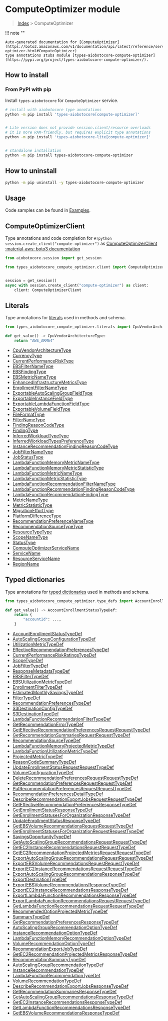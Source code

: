 # ComputeOptimizer module

> [Index](../README.md) > ComputeOptimizer


!!! note ""

    Auto-generated documentation for [ComputeOptimizer](https://boto3.amazonaws.com/v1/documentation/api/latest/reference/services/compute-optimizer.html#ComputeOptimizer)
    type annotations stubs module [types-aiobotocore-compute-optimizer](https://pypi.org/project/types-aiobotocore-compute-optimizer/).

## How to install



### From PyPI with pip

Install `types-aiobotocore` for `ComputeOptimizer` service.

```bash
# install with aiobotocore type annotations
python -m pip install 'types-aiobotocore[compute-optimizer]'


# Lite version does not provide session.client/resource overloads
# it is more RAM-friendly, but requires explicit type annotations
python -m pip install 'types-aiobotocore-lite[compute-optimizer]'


# standalone installation
python -m pip install types-aiobotocore-compute-optimizer
```



## How to uninstall

```bash
python -m pip uninstall -y types-aiobotocore-compute-optimizer
```

## Usage

Code samples can be found in [Examples](./usage.md).

## ComputeOptimizerClient

Type annotations and code completion for  `#!python session.create_client("compute-optimizer")` as [ComputeOptimizerClient](./client.md)
[:material-aws: boto3 documentation](https://boto3.amazonaws.com/v1/documentation/api/latest/reference/services/compute-optimizer.html#ComputeOptimizer.Client)

```python title="Usage example"
from aiobotocore.session import get_session

from types_aiobotocore_compute_optimizer.client import ComputeOptimizerClient


session = get_session()
async with session.create_client("compute-optimizer") as client:
    client: ComputeOptimizerClient
```








## Literals

Type annotations for [literals](./literals.md) used in methods and schema.

```python title="Usage example"
from types_aiobotocore_compute_optimizer.literals import CpuVendorArchitectureType

def get_value() -> CpuVendorArchitectureType:
    return "AWS_ARM64"
```

- [CpuVendorArchitectureType](./literals.md#cpuvendorarchitecturetype)
- [CurrencyType](./literals.md#currencytype)
- [CurrentPerformanceRiskType](./literals.md#currentperformancerisktype)
- [EBSFilterNameType](./literals.md#ebsfilternametype)
- [EBSFindingType](./literals.md#ebsfindingtype)
- [EBSMetricNameType](./literals.md#ebsmetricnametype)
- [EnhancedInfrastructureMetricsType](./literals.md#enhancedinfrastructuremetricstype)
- [EnrollmentFilterNameType](./literals.md#enrollmentfilternametype)
- [ExportableAutoScalingGroupFieldType](./literals.md#exportableautoscalinggroupfieldtype)
- [ExportableInstanceFieldType](./literals.md#exportableinstancefieldtype)
- [ExportableLambdaFunctionFieldType](./literals.md#exportablelambdafunctionfieldtype)
- [ExportableVolumeFieldType](./literals.md#exportablevolumefieldtype)
- [FileFormatType](./literals.md#fileformattype)
- [FilterNameType](./literals.md#filternametype)
- [FindingReasonCodeType](./literals.md#findingreasoncodetype)
- [FindingType](./literals.md#findingtype)
- [InferredWorkloadTypeType](./literals.md#inferredworkloadtypetype)
- [InferredWorkloadTypesPreferenceType](./literals.md#inferredworkloadtypespreferencetype)
- [InstanceRecommendationFindingReasonCodeType](./literals.md#instancerecommendationfindingreasoncodetype)
- [JobFilterNameType](./literals.md#jobfilternametype)
- [JobStatusType](./literals.md#jobstatustype)
- [LambdaFunctionMemoryMetricNameType](./literals.md#lambdafunctionmemorymetricnametype)
- [LambdaFunctionMemoryMetricStatisticType](./literals.md#lambdafunctionmemorymetricstatistictype)
- [LambdaFunctionMetricNameType](./literals.md#lambdafunctionmetricnametype)
- [LambdaFunctionMetricStatisticType](./literals.md#lambdafunctionmetricstatistictype)
- [LambdaFunctionRecommendationFilterNameType](./literals.md#lambdafunctionrecommendationfilternametype)
- [LambdaFunctionRecommendationFindingReasonCodeType](./literals.md#lambdafunctionrecommendationfindingreasoncodetype)
- [LambdaFunctionRecommendationFindingType](./literals.md#lambdafunctionrecommendationfindingtype)
- [MetricNameType](./literals.md#metricnametype)
- [MetricStatisticType](./literals.md#metricstatistictype)
- [MigrationEffortType](./literals.md#migrationefforttype)
- [PlatformDifferenceType](./literals.md#platformdifferencetype)
- [RecommendationPreferenceNameType](./literals.md#recommendationpreferencenametype)
- [RecommendationSourceTypeType](./literals.md#recommendationsourcetypetype)
- [ResourceTypeType](./literals.md#resourcetypetype)
- [ScopeNameType](./literals.md#scopenametype)
- [StatusType](./literals.md#statustype)
- [ComputeOptimizerServiceName](./literals.md#computeoptimizerservicename)
- [ServiceName](./literals.md#servicename)
- [ResourceServiceName](./literals.md#resourceservicename)
- [RegionName](./literals.md#regionname)




## Typed dictionaries

Type annotations for [typed dictionaries](./type_defs.md) used in methods and schema.

```python title="Usage example"
from types_aiobotocore_compute_optimizer.type_defs import AccountEnrollmentStatusTypeDef

def get_value() -> AccountEnrollmentStatusTypeDef:
    return {
        "accountId": ...,
    }
```

- [AccountEnrollmentStatusTypeDef](./type_defs.md#accountenrollmentstatustypedef)
- [AutoScalingGroupConfigurationTypeDef](./type_defs.md#autoscalinggroupconfigurationtypedef)
- [UtilizationMetricTypeDef](./type_defs.md#utilizationmetrictypedef)
- [EffectiveRecommendationPreferencesTypeDef](./type_defs.md#effectiverecommendationpreferencestypedef)
- [CurrentPerformanceRiskRatingsTypeDef](./type_defs.md#currentperformanceriskratingstypedef)
- [ScopeTypeDef](./type_defs.md#scopetypedef)
- [JobFilterTypeDef](./type_defs.md#jobfiltertypedef)
- [ResponseMetadataTypeDef](./type_defs.md#responsemetadatatypedef)
- [EBSFilterTypeDef](./type_defs.md#ebsfiltertypedef)
- [EBSUtilizationMetricTypeDef](./type_defs.md#ebsutilizationmetrictypedef)
- [EnrollmentFilterTypeDef](./type_defs.md#enrollmentfiltertypedef)
- [EstimatedMonthlySavingsTypeDef](./type_defs.md#estimatedmonthlysavingstypedef)
- [FilterTypeDef](./type_defs.md#filtertypedef)
- [RecommendationPreferencesTypeDef](./type_defs.md#recommendationpreferencestypedef)
- [S3DestinationConfigTypeDef](./type_defs.md#s3destinationconfigtypedef)
- [S3DestinationTypeDef](./type_defs.md#s3destinationtypedef)
- [LambdaFunctionRecommendationFilterTypeDef](./type_defs.md#lambdafunctionrecommendationfiltertypedef)
- [GetRecommendationErrorTypeDef](./type_defs.md#getrecommendationerrortypedef)
- [GetEffectiveRecommendationPreferencesRequestRequestTypeDef](./type_defs.md#geteffectiverecommendationpreferencesrequestrequesttypedef)
- [GetRecommendationSummariesRequestRequestTypeDef](./type_defs.md#getrecommendationsummariesrequestrequesttypedef)
- [RecommendationSourceTypeDef](./type_defs.md#recommendationsourcetypedef)
- [LambdaFunctionMemoryProjectedMetricTypeDef](./type_defs.md#lambdafunctionmemoryprojectedmetrictypedef)
- [LambdaFunctionUtilizationMetricTypeDef](./type_defs.md#lambdafunctionutilizationmetrictypedef)
- [ProjectedMetricTypeDef](./type_defs.md#projectedmetrictypedef)
- [ReasonCodeSummaryTypeDef](./type_defs.md#reasoncodesummarytypedef)
- [UpdateEnrollmentStatusRequestRequestTypeDef](./type_defs.md#updateenrollmentstatusrequestrequesttypedef)
- [VolumeConfigurationTypeDef](./type_defs.md#volumeconfigurationtypedef)
- [DeleteRecommendationPreferencesRequestRequestTypeDef](./type_defs.md#deleterecommendationpreferencesrequestrequesttypedef)
- [GetRecommendationPreferencesRequestRequestTypeDef](./type_defs.md#getrecommendationpreferencesrequestrequesttypedef)
- [PutRecommendationPreferencesRequestRequestTypeDef](./type_defs.md#putrecommendationpreferencesrequestrequesttypedef)
- [RecommendationPreferencesDetailTypeDef](./type_defs.md#recommendationpreferencesdetailtypedef)
- [DescribeRecommendationExportJobsRequestRequestTypeDef](./type_defs.md#describerecommendationexportjobsrequestrequesttypedef)
- [GetEffectiveRecommendationPreferencesResponseTypeDef](./type_defs.md#geteffectiverecommendationpreferencesresponsetypedef)
- [GetEnrollmentStatusResponseTypeDef](./type_defs.md#getenrollmentstatusresponsetypedef)
- [GetEnrollmentStatusesForOrganizationResponseTypeDef](./type_defs.md#getenrollmentstatusesfororganizationresponsetypedef)
- [UpdateEnrollmentStatusResponseTypeDef](./type_defs.md#updateenrollmentstatusresponsetypedef)
- [GetEBSVolumeRecommendationsRequestRequestTypeDef](./type_defs.md#getebsvolumerecommendationsrequestrequesttypedef)
- [GetEnrollmentStatusesForOrganizationRequestRequestTypeDef](./type_defs.md#getenrollmentstatusesfororganizationrequestrequesttypedef)
- [SavingsOpportunityTypeDef](./type_defs.md#savingsopportunitytypedef)
- [GetAutoScalingGroupRecommendationsRequestRequestTypeDef](./type_defs.md#getautoscalinggrouprecommendationsrequestrequesttypedef)
- [GetEC2InstanceRecommendationsRequestRequestTypeDef](./type_defs.md#getec2instancerecommendationsrequestrequesttypedef)
- [GetEC2RecommendationProjectedMetricsRequestRequestTypeDef](./type_defs.md#getec2recommendationprojectedmetricsrequestrequesttypedef)
- [ExportAutoScalingGroupRecommendationsRequestRequestTypeDef](./type_defs.md#exportautoscalinggrouprecommendationsrequestrequesttypedef)
- [ExportEBSVolumeRecommendationsRequestRequestTypeDef](./type_defs.md#exportebsvolumerecommendationsrequestrequesttypedef)
- [ExportEC2InstanceRecommendationsRequestRequestTypeDef](./type_defs.md#exportec2instancerecommendationsrequestrequesttypedef)
- [ExportAutoScalingGroupRecommendationsResponseTypeDef](./type_defs.md#exportautoscalinggrouprecommendationsresponsetypedef)
- [ExportDestinationTypeDef](./type_defs.md#exportdestinationtypedef)
- [ExportEBSVolumeRecommendationsResponseTypeDef](./type_defs.md#exportebsvolumerecommendationsresponsetypedef)
- [ExportEC2InstanceRecommendationsResponseTypeDef](./type_defs.md#exportec2instancerecommendationsresponsetypedef)
- [ExportLambdaFunctionRecommendationsResponseTypeDef](./type_defs.md#exportlambdafunctionrecommendationsresponsetypedef)
- [ExportLambdaFunctionRecommendationsRequestRequestTypeDef](./type_defs.md#exportlambdafunctionrecommendationsrequestrequesttypedef)
- [GetLambdaFunctionRecommendationsRequestRequestTypeDef](./type_defs.md#getlambdafunctionrecommendationsrequestrequesttypedef)
- [RecommendedOptionProjectedMetricTypeDef](./type_defs.md#recommendedoptionprojectedmetrictypedef)
- [SummaryTypeDef](./type_defs.md#summarytypedef)
- [GetRecommendationPreferencesResponseTypeDef](./type_defs.md#getrecommendationpreferencesresponsetypedef)
- [AutoScalingGroupRecommendationOptionTypeDef](./type_defs.md#autoscalinggrouprecommendationoptiontypedef)
- [InstanceRecommendationOptionTypeDef](./type_defs.md#instancerecommendationoptiontypedef)
- [LambdaFunctionMemoryRecommendationOptionTypeDef](./type_defs.md#lambdafunctionmemoryrecommendationoptiontypedef)
- [VolumeRecommendationOptionTypeDef](./type_defs.md#volumerecommendationoptiontypedef)
- [RecommendationExportJobTypeDef](./type_defs.md#recommendationexportjobtypedef)
- [GetEC2RecommendationProjectedMetricsResponseTypeDef](./type_defs.md#getec2recommendationprojectedmetricsresponsetypedef)
- [RecommendationSummaryTypeDef](./type_defs.md#recommendationsummarytypedef)
- [AutoScalingGroupRecommendationTypeDef](./type_defs.md#autoscalinggrouprecommendationtypedef)
- [InstanceRecommendationTypeDef](./type_defs.md#instancerecommendationtypedef)
- [LambdaFunctionRecommendationTypeDef](./type_defs.md#lambdafunctionrecommendationtypedef)
- [VolumeRecommendationTypeDef](./type_defs.md#volumerecommendationtypedef)
- [DescribeRecommendationExportJobsResponseTypeDef](./type_defs.md#describerecommendationexportjobsresponsetypedef)
- [GetRecommendationSummariesResponseTypeDef](./type_defs.md#getrecommendationsummariesresponsetypedef)
- [GetAutoScalingGroupRecommendationsResponseTypeDef](./type_defs.md#getautoscalinggrouprecommendationsresponsetypedef)
- [GetEC2InstanceRecommendationsResponseTypeDef](./type_defs.md#getec2instancerecommendationsresponsetypedef)
- [GetLambdaFunctionRecommendationsResponseTypeDef](./type_defs.md#getlambdafunctionrecommendationsresponsetypedef)
- [GetEBSVolumeRecommendationsResponseTypeDef](./type_defs.md#getebsvolumerecommendationsresponsetypedef)

